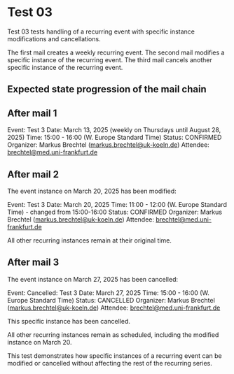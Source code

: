 # Test 03

Test 03 tests handling of a recurring event with specific instance modifications and cancellations.

The first mail creates a weekly recurring event. The second mail modifies a specific instance of the recurring event. The third mail cancels another specific instance of the recurring event.

## Expected state progression of the mail chain

## After mail 1
Event: Test 3
Date: March 13, 2025 (weekly on Thursdays until August 28, 2025)
Time: 15:00 - 16:00 (W. Europe Standard Time)
Status: CONFIRMED
Organizer: Markus Brechtel (markus.brechtel@uk-koeln.de)
Attendee: brechtel@med.uni-frankfurt.de

## After mail 2
The event instance on March 20, 2025 has been modified:

Event: Test 3
Date: March 20, 2025
Time: 11:00 - 12:00 (W. Europe Standard Time) - changed from 15:00-16:00
Status: CONFIRMED
Organizer: Markus Brechtel (markus.brechtel@uk-koeln.de)
Attendee: brechtel@med.uni-frankfurt.de

All other recurring instances remain at their original time.

## After mail 3
The event instance on March 27, 2025 has been cancelled:

Event: Cancelled: Test 3
Date: March 27, 2025
Time: 15:00 - 16:00 (W. Europe Standard Time)
Status: CANCELLED
Organizer: Markus Brechtel (markus.brechtel@uk-koeln.de)
Attendee: brechtel@med.uni-frankfurt.de

This specific instance has been cancelled.

All other recurring instances remain as scheduled, including the modified instance on March 20.

This test demonstrates how specific instances of a recurring event can be modified or cancelled without affecting the rest of the recurring series.